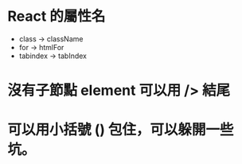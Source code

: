 # React 的屬性名

* class -> className
* for -> htmlFor
* tabindex -> tabIndex

# 沒有子節點 element 可以用 /> 結尾

# 可以用小括號 () 包住，可以躲開一些坑。
